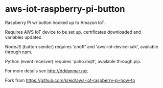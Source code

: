 # aws-iot-raspberry-pi-button
Raspberry Pi w/ button hooked up to Amazon IoT.

Requires AWS IoT device to be set up, certificates downloaded and variables updated.

NodeJS (button sender) requires 'onoff' and 'aws-iot-device-sdk', available through npm.

Python (event receiiver) requires 'paho.mqtt', available through pip.

For more details see http://dddanmar.net

Fork from https://github.com/sreid/aws-iot-raspberry-pi-how-to
